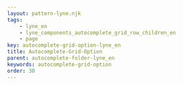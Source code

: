 ```yaml
---
layout: pattern-lyne.njk
tags: 
    - lyne_en
    - lyne_components_autocomplete_grid_row_children_en
    - page
key: autocomplete-grid-option-lyne_en
title: Autocomplete-Grid-Option
parent: autocomplete-folder-lyne_en
keywords: autocomplete-grid-option
order: 30
---
```

